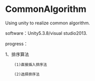 # CommonAlgorithm
Using unity to realize common algorithm.

software：Unity5.3.8/visual studio2013.

progress：

1、排序算法

	    (1)直接插入排序法

		(2)选择排序法
